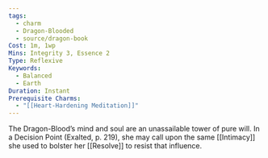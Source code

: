 ```yaml
---
tags:
  - charm
  - Dragon-Blooded
  - source/dragon-book
Cost: 1m, 1wp
Mins: Integrity 3, Essence 2
Type: Reflexive
Keywords:
  - Balanced
  - Earth
Duration: Instant
Prerequisite Charms:
  - "[[Heart-Hardening Meditation]]"
---
```

The Dragon-Blood’s mind and soul are an unassailable tower of pure will. In a Decision Point (Exalted, p. 219), she may call upon the same [[Intimacy]] she used to bolster her [[Resolve]] to resist that influence.